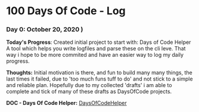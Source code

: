 # 100 Days Of Code - Log

### Day 0: October 20, 2020 )

**Today's Progress**: Created initial project to start with: Days of Code Helper
A tool which helps you write logfiles and parse these on the cli leve.
That way i hope to be more commited and have an easier way to log my daily progress.

**Thoughts:** Initial motivation is there, and fun to build many many things, the last times it failed, due to 'too much funs tuff to do' and not stick to a simple and reliable plan. Hopefully due to my collected 'drafts' i am able to complete and tick of many of these drafts as DaysOfCode projects.

**DOC - Days Of Code Helper:** [DaysOfCodeHelper](https://github.com/georgduees/doc)
